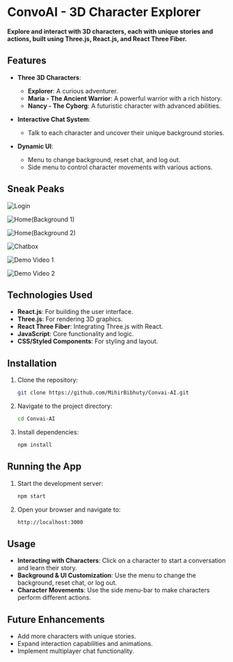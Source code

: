 
# ConvoAI - 3D Character Explorer

**Explore and interact with 3D characters, each with unique stories and actions, built using Three.js, React.js, and React Three Fiber.**


## Features

- **Three 3D Characters**:  
  - **Explorer**: A curious adventurer.  
  - **Maria - The Ancient Warrior**: A powerful warrior with a rich history.  
  - **Nancy - The Cyborg**: A futuristic character with advanced abilities.
  
- **Interactive Chat System**:  
  - Talk to each character and uncover their unique background stories.
  
- **Dynamic UI**:  
  - Menu to change background, reset chat, and log out.
  - Side menu to control character movements with various actions.


## Sneak Peaks

![Login](https://github.com/user-attachments/assets/dc5d526d-03f6-47c4-b169-31379bddc66e)

![Home(Background 1)](https://github.com/user-attachments/assets/f3a102e1-ff78-4425-a5fb-d850c1726529)

![Home(Background 2)](https://github.com/user-attachments/assets/98f23cd8-8451-4835-8a00-052b9f897f9f)

![Chatbox](https://github.com/user-attachments/assets/fef588f0-ec2f-471d-bc85-e42118a16d30)

![Demo Video 1](https://github.com/user-attachments/assets/b24478dc-3539-4c69-a585-152b73e287b5)

![Demo Video 2](https://github.com/user-attachments/assets/e614c95f-6160-4214-8c50-756e04ccd07e)


## Technologies Used

- **React.js**: For building the user interface.
- **Three.js**: For rendering 3D graphics.
- **React Three Fiber**: Integrating Three.js with React.
- **JavaScript**: Core functionality and logic.
- **CSS/Styled Components**: For styling and layout.


## Installation

1. Clone the repository:
   ```bash
   git clone https://github.com/MihirBibhuty/Convai-AI.git
2. Navigate to the project directory:
   ```bash
   cd Convai-AI
3. Install dependencies:
   ```bash
   npm install

## Running the App

1. Start the development server:
   ```bash
   npm start
2. Open your browser and navigate to:
   ```bash
   http://localhost:3000


## Usage

- **Interacting with Characters**: Click on a character to start a conversation and learn their story.
- **Background & UI Customization**: Use the menu to change the background, reset chat, or log out.
- **Character Movements**: Use the side menu-bar to make characters perform different actions.


## Future Enhancements

- Add more characters with unique stories.
- Expand interaction capabilities and animations.
- Implement multiplayer chat functionality.



